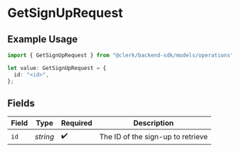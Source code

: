 # GetSignUpRequest

## Example Usage

```typescript
import { GetSignUpRequest } from "@clerk/backend-sdk/models/operations";

let value: GetSignUpRequest = {
  id: "<id>",
};
```

## Fields

| Field                             | Type                              | Required                          | Description                       |
| --------------------------------- | --------------------------------- | --------------------------------- | --------------------------------- |
| `id`                              | *string*                          | :heavy_check_mark:                | The ID of the sign-up to retrieve |